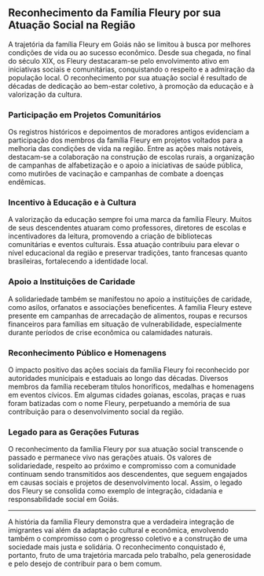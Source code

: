 ## Reconhecimento da Família Fleury por sua Atuação Social na Região

A trajetória da família Fleury em Goiás não se limitou à busca por melhores condições de vida ou ao sucesso econômico. Desde sua chegada, no final do século XIX, os Fleury destacaram-se pelo envolvimento ativo em iniciativas sociais e comunitárias, conquistando o respeito e a admiração da população local. O reconhecimento por sua atuação social é resultado de décadas de dedicação ao bem-estar coletivo, à promoção da educação e à valorização da cultura.

### Participação em Projetos Comunitários

Os registros históricos e depoimentos de moradores antigos evidenciam a participação dos membros da família Fleury em projetos voltados para a melhoria das condições de vida na região. Entre as ações mais notáveis, destacam-se a colaboração na construção de escolas rurais, a organização de campanhas de alfabetização e o apoio a iniciativas de saúde pública, como mutirões de vacinação e campanhas de combate a doenças endêmicas.

### Incentivo à Educação e à Cultura

A valorização da educação sempre foi uma marca da família Fleury. Muitos de seus descendentes atuaram como professores, diretores de escolas e incentivadores da leitura, promovendo a criação de bibliotecas comunitárias e eventos culturais. Essa atuação contribuiu para elevar o nível educacional da região e preservar tradições, tanto francesas quanto brasileiras, fortalecendo a identidade local.

### Apoio a Instituições de Caridade

A solidariedade também se manifestou no apoio a instituições de caridade, como asilos, orfanatos e associações beneficentes. A família Fleury esteve presente em campanhas de arrecadação de alimentos, roupas e recursos financeiros para famílias em situação de vulnerabilidade, especialmente durante períodos de crise econômica ou calamidades naturais.

### Reconhecimento Público e Homenagens

O impacto positivo das ações sociais da família Fleury foi reconhecido por autoridades municipais e estaduais ao longo das décadas. Diversos membros da família receberam títulos honoríficos, medalhas e homenagens em eventos cívicos. Em algumas cidades goianas, escolas, praças e ruas foram batizadas com o nome Fleury, perpetuando a memória de sua contribuição para o desenvolvimento social da região.

### Legado para as Gerações Futuras

O reconhecimento da família Fleury por sua atuação social transcende o passado e permanece vivo nas gerações atuais. Os valores de solidariedade, respeito ao próximo e compromisso com a comunidade continuam sendo transmitidos aos descendentes, que seguem engajados em causas sociais e projetos de desenvolvimento local. Assim, o legado dos Fleury se consolida como exemplo de integração, cidadania e responsabilidade social em Goiás.

---

A história da família Fleury demonstra que a verdadeira integração de imigrantes vai além da adaptação cultural e econômica, envolvendo também o compromisso com o progresso coletivo e a construção de uma sociedade mais justa e solidária. O reconhecimento conquistado é, portanto, fruto de uma trajetória marcada pelo trabalho, pela generosidade e pelo desejo de contribuir para o bem comum.